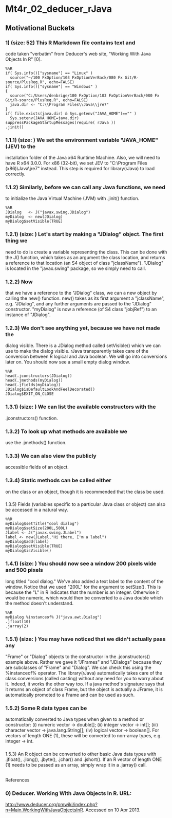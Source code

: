 Mt4r_02_deducer_rJava
==================================================================================================================================
## Motivational Buckets
### 1) (size: 52) This R Markdown file contains text and
code taken "verbatim" from Deducer's web site, "Working With Java Objects In R"
[0].

```{.python .input}
%%R
if( Sys.info()["sysname"] == "Linux" )
  source("~/100 FxOption/103 FxOptionVerBack/080 Fx Git/R-source/PlusReg.R", echo=FALSE)
if( Sys.info()["sysname"] == "Windows" )
{
  source("C:/Users/denbrige/100 FxOption/103 FxOptionVerBack/080 Fx Git/R-source/PlusReg.R", echo=FALSE)
  java.dir <- "C:\\Program Files\\Java\\jre7"
}
if( file.exists(java.dir) & Sys.getenv("JAVA_HOME")=="" )
  Sys.setenv(JAVA_HOME=java.dir)
suppressPackageStartupMessages(require( rJava ))
.jinit()
```

### 1.1.1) (size: ) We set the environment variable "JAVA_HOME" (JEV) to the
installation folder of the Java x64 Runtime Machine. Also, we will need to have
R x64 3.0.0. For x86 (32-bit), we set JEV to "C:\\Program Files
(x86)\\Java\\jre7" instead. This step is required for library(rJava) to load
correctly.
### 1.1.2) Similarly, before we can call any Java functions, we need
to initialize the Java Virtual Machine (JVM) with .jinit() function.

```{.python .input}
%%R
JDialog   <- J("javax.swing.JDialog")
myDialog  <- new(JDialog)
myDialog$setVisible(TRUE)
```

### 1.2.1) (size: ) Let's start by making a "JDialog" object. The first thing we
need to do is create a variable representing the class. This can be done with
the J() function, which takes as an argument the class location, and returns a
reference to that location (an S4 object of class "jclassName"). "JDialog" is
located in the "javax.swing" package, so we simply need to call. 
### 1.2.2) Now
that we have a reference to the "JDialog" class, we can a new object by calling
the new() function. new() takes as its first argument a "jclassName", e.g.
"JDialog", and any further arguments are passed to the "JDialog" constructor.
"myDialog" is now a reference (of S4 class "jobjRef") to an instance of
"JDialog".
### 1.2.3) We don't see anything yet, because we have not made the
dialog visible. There is a JDialog method called setVisible() which we can use
to make the dialog visible. rJava transparently takes care of the conversion
between R logical and Java boolean. We will go into conversions later on. You
should now see a small empty dialog window.

```{.python .input}
%%R
head(.jconstructors(JDialog))
head(.jmethods(myDialog))
head(.jfields(myDialog))
JDialog$isDefaultLookAndFeelDecorated()
JDialog$EXIT_ON_CLOSE
```

### 1.3.1) (size: ) We can list the available constructors with the
.jconstructors() function.
### 1.3.2) To look up what methods are available we
use the .jmethods() function.
### 1.3.3) We can also view the publicly
accessible fields of an object. 
### 1.3.4) Static methods can be called either
on the class or an object, though it is recommended that the class be used. 
###
1.3.5) Fields (variables specific to a particular Java class or object) can also
be accessed in a natural way.

```{.python .input}
%%R
myDialog$setTitle("cool dialog")
myDialog$setSize(200L,500L)
JLabel <- J("javax.swing.JLabel")
label <- new(JLabel,"Hi there, I'm a label")
myDialog$add(label)
myDialog$setVisible(TRUE)
myDialog$isVisible()
```

### 1.4.1) (size: ) You should now see a window 200 pixels wide and 500 pixels
long titled "cool dialog." We've also added a text label to the content of the
window. Notice that we used "200L" for the argument to setSize(). This is
because the "L" in R indicates that the number is an integer. Otherwise it would
be numeric, which would then be converted to a Java double which the method
doesn't understand.

```{.python .input}
%%R
myDialog %instanceof% J("java.awt.Dialog")
.jfloat(10)
.jarray(2)
```

### 1.5.1) (size: ) You may have noticed that we didn't actually pass any
"Frame" or "Dialog" objects to the constructor in the .jconstructors() example
above. Rather we gave it "JFrames" and "JDialogs" because they are subclasses of
"Frame" and "Dialog". We can check this using the %instanceof% operator. The
library(rJava) automatically takes care of the class conversions (called
casting) without any need for you to worry about it. Indeed, it works the other
way too. If a java method's signature says that it returns an object of class
Frame, but the object is actually a JFrame, it is automatically promoted to a
Frame and can be used as such. 
### 1.5.2) Some R data types can be
automatically converted to Java types when given to a method or constructor: (i)
numeric vector -> double[]; (ii) integer vector -> int[]; (iii) character vector
-> java.lang.String[]; (iv) logical vector -> boolean[]. For vectors of length
ONE (1), these will be converted to non-array types, e.g. integer -> int.
###
1.5.3) An R object can be converted to other basic Java data types with
.jfloat(), .jlong(), .jbyte(), .jchar() and .jshort(). If an R vector of length
ONE (1) needs to be passed as an array, simply wrap it in a .jarray() call. 

##
References
### 0) Deducer. Working With Java Objects In R. URL:
http://www.deducer.org/pmwiki/index.php?n=Main.WorkingWithJavaObjectsInR.
Accessed on 10 Apr 2013.
